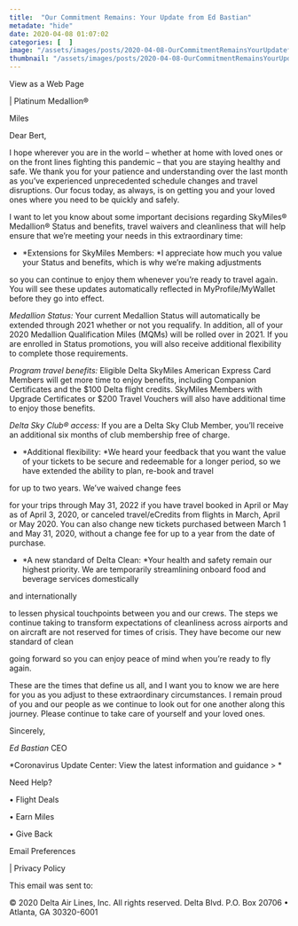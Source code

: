 ```yaml
---
title:  "Our Commitment Remains: Your Update from Ed Bastian"
metadate: "hide"
date: 2020-04-08 01:07:02
categories: [  ]
image: "/assets/images/posts/2020-04-08-OurCommitmentRemainsYourUpdatefromEdBastian_full.png"
thumbnail: "/assets/images/posts/2020-04-08-OurCommitmentRemainsYourUpdatefromEdBastian.png"
---
```

  View as a Web Page






 | Platinum Medallion®

 Miles






Dear Bert,

I hope wherever you are in the world – whether at home with loved ones or
on the front lines fighting this pandemic – that you are staying healthy
and safe. We thank you for your patience and understanding over the last
month as you’ve experienced unprecedented schedule changes and travel
disruptions. Our focus today, as always, is on getting you and your loved
ones where you need to be quickly and safely.

I want to let you know about some important decisions regarding SkyMiles®
Medallion® Status and benefits, travel waivers and cleanliness that will
help ensure that we’re meeting your needs in this extraordinary time:

   - *Extensions for SkyMiles Members: *I appreciate how much you value
   your Status and benefits, which is why we’re making adjustments
   
so
   you can continue to enjoy them whenever you’re ready to travel again. You
   will see these updates automatically reflected in MyProfile/MyWallet before
   they go into effect.

*Medallion Status:* Your current Medallion Status will automatically be
extended through 2021 whether or not you requalify. In addition, all of
your 2020 Medallion Qualification Miles (MQMs) will be rolled over in 2021.
If you are enrolled in Status promotions, you will also receive additional
flexibility to complete those requirements.

*Program travel benefits:* Eligible Delta SkyMiles American Express Card
Members will get more time to enjoy benefits, including Companion
Certificates and the $100 Delta flight credits. SkyMiles Members with
Upgrade Certificates or $200 Travel Vouchers will also have additional time
to enjoy those benefits.

*Delta Sky Club® access:* If you are a Delta Sky Club Member, you’ll
receive an additional six months of club membership free of charge.

   - *Additional flexibility: *We heard your feedback that you want the
   value of your tickets to be secure and redeemable for a longer period, so
   we have extended the ability to plan, re-book and travel
   
   for up to two years. We’ve waived change fees
   
   for your trips through May 31, 2022 if you have travel booked in April or
   May as of April 3, 2020, or canceled travel/eCredits from flights in March,
   April or May 2020. You can also change new tickets purchased between March
   1 and May 31, 2020, without a change fee for up to a year from the date of
   purchase.


   - *A new standard of Delta Clean: *Your health and safety remain our
   highest priority. We are temporarily streamlining onboard food and beverage
   services domestically
   
   and internationally
   
   to lessen physical touchpoints between you and our crews. The steps we
   continue taking to transform expectations of cleanliness across airports
   and on aircraft are not reserved for times of crisis. They have
become our new
   standard of clean
   
   going forward so you can enjoy peace of mind when you’re ready to fly again.

These are the times that define us all, and I want you to know we are here
for you as you adjust to these extraordinary circumstances. I remain proud
of you and our people as we continue to look out for one another along this
journey. Please continue to take care of yourself and your loved ones.


Sincerely,



*Ed Bastian*
CEO

*Coronavirus Update Center: View the latest information and guidance >
*

Need Help?

•
Flight Deals

•
Earn Miles

•
Give Back







Email Preferences

 |
Privacy Policy

This email was sent to:

© 2020 Delta Air Lines, Inc. All rights reserved.
Delta Blvd. P.O. Box 20706 • Atlanta, GA 30320-6001

